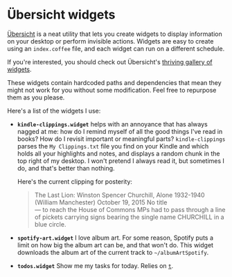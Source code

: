 # Übersicht widgets

[Übersicht](http://tracesof.net/uebersicht/) is a neat utility that lets you create widgets to display information on your desktop or perform invisible actions. Widgets are easy to create using an `index.coffee` file, and each widget can run on a different schedule.

If you're interested, you should check out Übersicht's [thriving gallery of widgets](http://tracesof.net/uebersicht-widgets/ "Übersicht widget gallery").

These widgets contain hardcoded paths and dependencies that mean they might not work for you without some modification. Feel free to repurpose them as you please.

Here's a list of the widgets I use:

- **`kindle-clippings.widget`** helps with an annoyance that has always nagged at me: how do I remind myself of all the good things I've read in books? How do I revisit important or meaningful parts? `kindle-clippings` parses the `My Clippings.txt` file you find on your Kindle and which holds all your highlights and notes, and displays a random chunk in the top right of my desktop. I won't pretend I always read it, but sometimes I do, and that's better than nothing.

    Here's the current clipping for posterity:

    > The Last Lion: Winston Spencer Churchill, Alone 1932-1940 (William Manchester) October 19, 2015 No title  
    > — to reach the House of Commons MPs had to pass through a line of pickets carrying signs bearing the single name CHURCHILL in a blue circle.

- **`spotify-art.widget`** I love album art. For some reason, Spotify puts a limit on how big the album art can be, and that won't do. This widget downloads the album art of the current track to `~/albumArtSpotify`.

- **`todos.widget`** Show me my tasks for today. Relies on [`t`](https://github.com/sheriferson/t).
